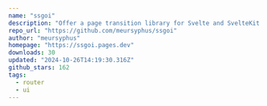 ```yaml
---
name: "ssgoi"
description: "Offer a page transition library for Svelte and SvelteKit."
repo_url: "https://github.com/meursyphus/ssgoi"
author: "meursyphus"
homepage: "https://ssgoi.pages.dev"
downloads: 30
updated: "2024-10-26T14:19:30.316Z"
github_stars: 162
tags: 
  - router
  - ui
---
```

